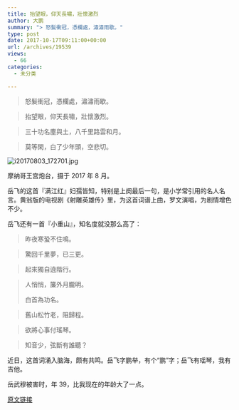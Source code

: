 ```yaml
---
title: 抬望眼，仰天長嘯，壯懷激烈
author: 大鹏
summary: "> 怒髮衝冠，憑欄處，潚潚雨歇。"
type: post
date: 2017-10-17T09:11:00+00:00
url: /archives/19539
views:
  - 66
categories:
  - 未分类

---
```

> 怒髮衝冠，憑欄處，潚潚雨歇。
    
> 抬望眼，仰天長嘯，壯懷激烈。
    
> 三十功名塵與土，八千里路雲和月。
    
> 莫等閑，白了少年頭，空悲切。

![i20170803_172701.jpg][1]
  
摩纳哥王宫炮台，摄于 2017 年 8 月。

岳飞的这首『满江红』妇孺皆知，特别是上阕最后一句，是小学常引用的名人名言。黄翁版的电视剧《射雕英雄传》里，为这首词谱上曲，罗文演唱，为剧情增色不少。

岳飞还有一首『小重山』，知名度就没那么高了：

> 昨夜寒蛩不住鳴。
    
> 驚回千里夢，已三更。
    
> 起來獨自遶階行。
    
> 人悄悄，簾外月朧明。
> 
> 白首為功名。
    
> 舊山松竹老，阻歸程。
    
> 欲將心事付瑤琴。
    
> 知音少，弦斷有誰聽？

近日，这首词涌入脑海，颇有共鸣。岳飞字鹏举，有个“鹏”字；岳飞有瑶琴，我有吉他。

岳武穆被害时，年 39，比我现在的年龄大了一点。

 [1]: https://steemitimages.com/DQmNuuBCZb6LEzV8kFapYrmxafWxHnCVBuHF1q5SfTRALS1/i20170803_172701.jpg

[原文链接](http://dapengde.com/archives/19539)

